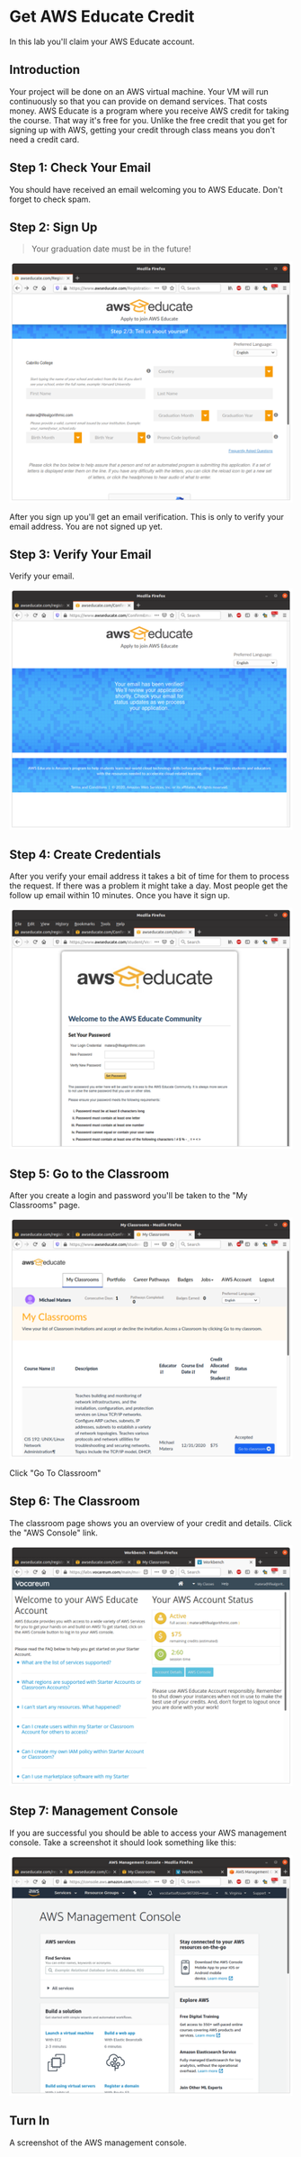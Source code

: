 # Get AWS Educate Credit

In this lab you'll claim your AWS Educate account.

## Introduction 

Your project will be done on an AWS virtual machine. Your VM will run continuously so that you can provide on demand services. That costs money. AWS Educate is a program where you receive AWS credit for taking the course. That way it's free for you. Unlike the free credit that you get for signing up with AWS, getting your credit through class means you don't need a credit card. 

## Step 1: Check Your Email

You should have received an email welcoming you to AWS Educate. Don't forget to check spam. 

## Step 2: Sign Up

> Your graduation date must be in the future!

![AWS Signup](01_aws_educate.png)

After you sign up you'll get an email verification. This is only to verify your email address. You are not signed up yet. 

## Step 3: Verify Your Email 

Verify your email. 

![AWS Verified](02_email_verified.png)

## Step 4: Create Credentials

After you verify your email address it takes a bit of time for them to process the request. If there was a problem it might take a day. Most people get the follow up email within 10 minutes. Once you have it sign up. 

![AWS Signup](03_welcome.png)

## Step 5: Go to the Classroom 

After you create a login and password you'll be taken to the "My Classrooms" page. 

![My Classrooms](04_my_classrooms.png)

Click "Go To Classroom"

## Step 6: The Classroom 

The classroom page shows you an overview of your credit and details. Click the "AWS Console" link.

![Classroom](05_classroom.png)

## Step 7: Management Console

If you are successful you should be able to access your AWS management console. Take a screenshot it should look something like this:

![AWS Console](06_management_console.png)

## Turn In

A screenshot of the AWS management console.